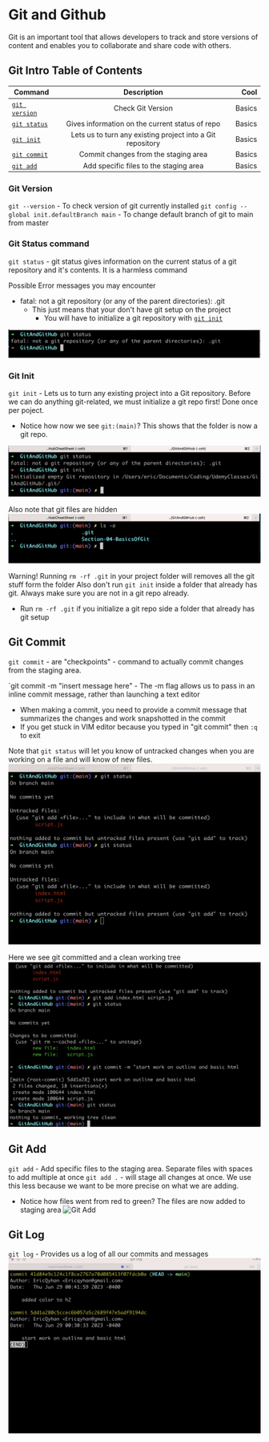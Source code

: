 # Git and Github

Git is an important tool that allows developers to track and store versions of content and enables you to collaborate and share code with others.

## Git Intro Table of Contents

| Command                       |                        Description                         |   Cool |
| ----------------------------- | :--------------------------------------------------------: | -----: |
| [`git version`](#Git-Version) |                     Check Git Version                      | Basics |
| [`git status`](#Git-Status)   |      Gives information on the current status of repo       | Basics |
| [`git init`](#Git-Init)       | Lets us to turn any existing project into a Git repository | Basics |
| [`git commit`](#Git-Commit)   |            Commit changes from the staging area            | Basics |
| [`git add`](#Git-Add)         |           Add specific files to the staging area           | Basics |

### Git Version

`git --version` - To check version of git currently installed
`git config --global init.defaultBranch main` - To change default branch of git to main from master

### Git Status command

`git status` - git status gives information on the current status of a git repository and it's contents. It is a harmless command

Possible Error messages you may encounter

- fatal: not a git repository (or any of the parent directories): .git
  - This just means that your don't have git setup on the project
    - You will have to initialize a git repository with [`git init`](#Git-Init)

![Git Status](Images/Git/gitStatus.png)

### Git Init

`git init` - Lets us to turn any existing project into a Git repository. Before we can do anything git-related, we must initialize a git repo first! Done once per poject.

- Notice how now we see `git:(main)`? This shows that the folder is now a git repo.

![Git Init](Images/Git/gitinit.png)

Also note that git files are hidden
![Git Hidden Files](Images/Git/gitHiddenFiles.png)

Warning!
Running `rm -rf .git` in your project folder will removes all the git stuff form the folder
Also don't run `git init` inside a folder that already has git. Always make sure you are not in a git repo already.

- Run `rm -rf .git` if you initialize a git repo side a folder that already has git setup

## Git Commit

`git commit` - are "checkpoints" - command to actually commit changes from the staging area.

`git commit -m "insert message here" - The -m flag allows us to pass in an inline commit message, rather than launching a text editor

- When making a commit, you need to provide a commit message that summarizes the changes and work snapshotted in the commit
- If you get stuck in VIM editor because you typed in "git commit" then `:q` to exit

Note that `git status` will let you know of untracked changes when you are working on a file and will know of new files.
![Git Status](Images/Git/gitStatusNewFiles.png)

Here we see git committed and a clean working tree
![Git Commit](Images/Git/gitCommitMessage.png)

## Git Add

`git add` - Add specific files to the staging area. Separate files with spaces to add multiple at once
`git add .` - will stage all changes at once. We use this less because we want to be more precise on what we are adding.

- Notice how files went from red to green? The files are now added to staging area
  ![Git Add](Images/Git/gitAdd.pngs)

## Git Log

`git log` - Provides us a log of all our commits and messages
![git log](Images/Git/gitLog.png)
